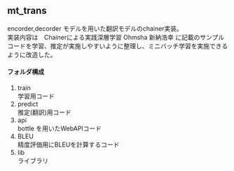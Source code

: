 ## mt_trans  
encorder,decorder モデルを用いた翻訳モデルのchainer実装。  
実装内容は　Chainerによる実践深層学習 Ohmsha 新納浩幸 に記載のサンプルコードを学習、推定が実施しやすいように整理し、ミニバッチ学習を実施できるように改造した。　　

#### フォルダ構成  
1. train  
学習用コード  
1. predict  
推定(翻訳)用コード  
1. api  
bottle を用いたWebAPIコード　
1. BLEU  
精度評価用にBLEUを計算するコード
1. lib  
ライブラリ
